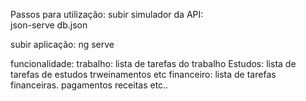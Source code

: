 Passos para utilização:
subir simulador da API:  
json-serve  db.json


subir aplicação:
ng serve

funcionalidade:
trabalho:
lista de tarefas do trabalho
Estudos:
lista de tarefas de estudos trweinamentos etc
financeiro:
lista de tarefas financeiras. pagamentos receitas etc..
